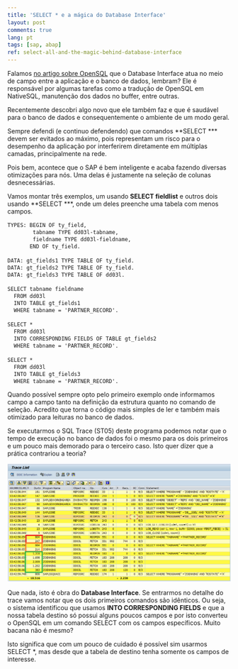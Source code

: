 ```yaml
---
title: 'SELECT * e a mágica do Database Interface'
layout: post
comments: true
lang: pt
tags: [sap, abap]
ref: select-all-and-the-magic-behind-database-interface
---
```


Falamos [no artigo sobre OpenSQL](/2015/03/13/open-sql-vs-native-sql/ "Open SQL vs Native SQL") que o Database Interface atua no meio de campo entre a aplicação e o banco de dados, lembram? Ele é responsável por algumas tarefas como a tradução de OpenSQL em NativeSQL, manutenção dos dados no buffer, entre outras.

Recentemente descobri algo novo que ele também faz e que é saudável para o banco de dados e consequentemente o ambiente de um modo geral.

Sempre defendi (e continuo defendendo) que comandos **SELECT *** devem ser evitados ao máximo, pois representam um risco para o desempenho da aplicação por interferirem diretamente em múltiplas camadas, principalmente na rede.

Pois bem, acontece que o SAP é bem inteligente e acaba fazendo diversas otimizações para nós. Uma delas é justamente na seleção de colunas desnecessárias.
  
Vamos montar três exemplos, um usando **SELECT fieldlist** e outros dois usando **SELECT ***, onde um deles preenche uma tabela com menos campos.

~~~
TYPES: BEGIN OF ty_field,
        tabname TYPE dd03l-tabname,
        fieldname TYPE dd03l-fieldname,
       END OF ty_field.

DATA: gt_fields1 TYPE TABLE OF ty_field.
DATA: gt_fields2 TYPE TABLE OF ty_field.
DATA: gt_fields3 TYPE TABLE OF dd03l.

SELECT tabname fieldname
  FROM dd03l
  INTO TABLE gt_fields1
  WHERE tabname = 'PARTNER_RECORD'.

SELECT *
  FROM dd03l
  INTO CORRESPONDING FIELDS OF TABLE gt_fields2
  WHERE tabname = 'PARTNER_RECORD'.

SELECT *
  FROM dd03l
  INTO TABLE gt_fields3
  WHERE tabname = 'PARTNER_RECORD'.
~~~

Quando possível sempre opto pelo primeiro exemplo onde informamos campo a campo tanto na definição da estrutura quanto no comando de seleção. Acredito que torna o código mais simples de ler e também mais otimizado para leituras no banco de dados.
  
Se executarmos o SQL Trace (ST05) deste programa podemos notar que o tempo de execução no banco de dados foi o mesmo para os dois primeiros e um pouco mais demorado para o terceiro caso. Isto quer dizer que a prática contrariou a teoria? 

![](/public/images/2015/03/st05-select-all.png)

Que nada, isto é obra do **Database Interface**. Se entrarmos no detalhe do trace vamos notar que os dois primeiros comandos são idênticos. Ou seja, o sistema identificou que usamos **INTO CORRESPONDING FIELDS** e que a nossa tabela destino só possui alguns poucos campos e por isto converteu o OpenSQL em um comando SELECT com os campos específicos. Muito bacana não é mesmo?

Isto significa que com um pouco de cuidado é possível sim usarmos SELECT *, mas desde que a tabela de destino tenha somente os campos de interesse.